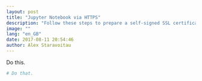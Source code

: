 ```yaml
---
layout: post
title: "Jupyter Notebook via HTTPS"
description: "Follow these steps to prepare a self-signed SSL certificate for accessing Jupyter Notebook server from your iPad."
image: ""
lang: "en_GB"
date: 2017-08-11 20:54:46
author: Alex Staravoitau
---
```


Do this.

```bash
# Do that.
```